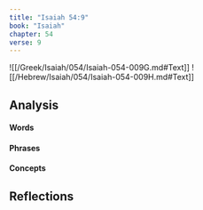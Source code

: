```yaml
---
title: "Isaiah 54:9"
book: "Isaiah"
chapter: 54
verse: 9
---
```

![[/Greek/Isaiah/054/Isaiah-054-009G.md#Text]]
![[/Hebrew/Isaiah/054/Isaiah-054-009H.md#Text]]

## Analysis

#### Words

#### Phrases

#### Concepts

## Reflections
